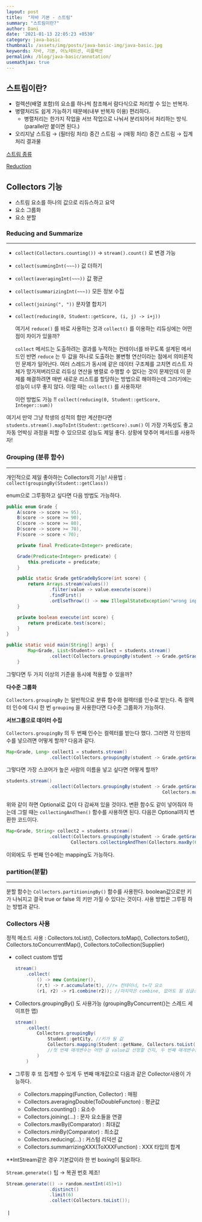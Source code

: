 ```yaml
---
layout: post
title:  "자바 기본 - 스트림"
summary: "스트림이란?"
author: Dani
date: '2021-01-13 22:05:23 +0530'
category: java-basic
thumbnail: /assets/img/posts/java-basic-img/java-basic.jpg
keywords: 자바, 기본, 어노테이션, 리플렉션
permalink: /blog/java-basic/annotation/
usemathjax: true
---
```

## 스트림이란?

- 컬렉션(배열 포함)의 요소를 하나씩 참조해서 람다식으로 처리할 수 있는 반복자.
- 병렬처리도 쉽게 가능하기 때문에(내부 반복자 이용)  편리하다.
    - 병렬처리는 한가지 작업을 서브 작업으로 나눠서 분리되어서 처리하는 방식. (parallel만 붙이면 된다.)
- 오리지날 스트림 → (필터링 처리) 중간 스트림 → (매핑 처리) 중간 스트림 → 집계 처리 결과물

[스트림 종류](https://www.notion.so/2e3942c7df754531aee05105e1dcd687)

[Reduction](https://www.notion.so/23e7fa8179df4e0386bae6548f08cc2b)

## Collectors 기능

- 스트림 요소를 하나의 값으로 리듀스하고 요약
- 요소 그룹화
- 요소 분할

### Reducing and Summarize

---

- `collect(Collectors.counting())` → `stream().count()` 로 변경 가능
- `collect(summingInt(~~~))` 값 더하기
- `collect(averagingInt(~~~))` 값 평균
- `collect(summarizingInt(~~~))` 모든 정보 수집
- `collect(joining(", "))` 문자열 합치기
- `collect(reducing(0, Student::getScore, (i, j) -> i+j))`

    여기서 `reduce()` 를 바로 사용하는 것과 `collect()` 를 이용하는 리듀싱에는 어떤 점이 차이가 있을까?

    `collect` 메서드는 도출하려는 결과를 누적하는 컨테이너를 바꾸도록 설계된 메서드인 반면 `reduce` 는 두 값을 하나로 도출하는 불변형 연산이라는 점에서 의미론적인 문제가 일어난다. 여러 스레드가 동시에 같은 데이터 구조체를 고치면 리스트 자체가 망가져버리므로 리듀싱 연산을 병렬로 수행할 수 없다는 것이 문제인데 이 문제를 해결하려면 매번 새로운 리스트를 할당하는 방법으로 해야하는데 그러기에는 성능이 너무 좋지 않다. 이럴 때는 `collect()` 를 사용하자!

    이런 방법도 가능 !! `collect(reducing(0, Student::getScore, Integer::sum))` 

여기서 만약 그냥 학생의 성적의 합만 계산한다면 `students.stream().mapToInt(Student::getScore).sum()` 이 가장 가독성도 좋고 자동 언박싱 과정을 피할 수 있으므로 성능도 제일 좋다. 상황에 맞추어 메서드를 사용하자!

### Grouping (분류 함수)

---

개인적으로 제일 좋아하는 Collectors의 기능! 사용법 : `collect(groupingBy(Student::getClass))`

enum으로 그루핑하고 싶다면 다음 방법도 가능하다.

```java
public enum Grade {
    A(score -> score >= 95),
    B(score -> score >= 90),
    C(score -> score >= 80),
    D(score -> score >= 70),
    F(score -> score < 70);

    private final Predicate<Integer> predicate;

    Grade(Predicate<Integer> predicate) {
        this.predicate = predicate;
    }

    public static Grade getGradeByScore(int score) {
        return Arrays.stream(values())
                .filter(value -> value.execute(score))
                .findFirst()
                .orElseThrow(() -> new IllegalStateException("wrong input"));
    }

    private boolean execute(int score) {
        return predicate.test(score);
    }
}

public static void main(String[] args) {
        Map<Grade, List<Student>> collect = students.stream()
                .collect(Collectors.groupingBy(student -> Grade.getGradeByScore(student.getScore())));
    }
```

그렇다면 두 가지 이상의 기준을 동시에 적용할 수 있을까?

**다수준 그룹화**

`Collectors.groupingBy` 는 일반적으로 분류 함수와 컬렉터를 인수로 받는다. 즉 컬렉터 인수에 다시 한 번 `grouping` 을 사용한다면 다수준 그룹화가 가능하다.

**서브그룹으로 데이터 수집**

`Collectors.groupingBy` 의 두 번째 인수는 컬렉터를 받는다 했다. 그러면 각 인원의 수를 넣으려면 어떻게 할까? 다음과 같다.

```java
Map<Grade, Long> collect1 = students.stream()
                .collect(Collectors.groupingBy(student -> Grade.getGradeByScore(student.getScore()), Collectors.counting()));
```

그렇다면 가장 스코어가 높은 사람의 이름을 넣고 싶다면 어떻게 할까?

```java
students.stream()
                .collect(Collectors.groupingBy(student -> Grade.getGradeByScore(student.getScore()),
                                                          Collectors.maxBy(Comparator.comparingInt(Student::getScore))));
```

위와 같이 하면 Optional로 값이 다 감싸져 있을 것이다. 변환 함수도 같이 넣어줘야 하는데 그럴 때는 `collectingAndThen()` 함수를 사용하면 된다. 다음은 Optional까지 변환한 코드이다.

```java
Map<Grade, String> collect2 = students.stream()
                .collect(Collectors.groupingBy(student -> Grade.getGradeByScore(student.getScore()),
                        Collectors.collectingAndThen(Collectors.maxBy(Comparator.comparingInt(Student::getScore)), opt -> opt.get().getName())));
```

이외에도 두 번째 인수에는 mapping도 가능하다.

### partition(분할)

---

분할 함수는 `Collectors.partitioningBy()` 함수를 사용한다. boolean값으로만 키가 나눠지고 결국 true or false 의 키만 가질 수 있다는 것이다. 사용 방법은 그루핑 하는 방법과 같다.

### Collectors 사용

정적 메소드 사용 : Collectors.toList(), Collectors.toMap(), Collectors.toSet(), Collectors.toConcurrentMap(), Collectors.toCollection(Supplier<T>)

- collect custom 방법

    ```java
    stream()
    	.collect(
    		() -> new Container(),
    		(r,t) -> r.accumulate(t), //r= 컨테이너, t=각 요소
    		(r1, r2) -> r1.combine(r2)); //마지막은 combine, 없어도 됨 싱글스레드는
    ```

- Collectors.groupingBy() 도 사용가능 (groupingByConcurrent()는 스레드 세이프한 맵)

    ```java
    stream()
    	.collect(
    		Collectors.groupingBy(
    			Student::getCity, //키가 될 값
    			Collectors.mapping(Student::getName, Collectors.toList())
    			//첫 번째 매개변수는 어떤 걸 value값 선정할 건지, 두 번째 매개변수는 어떤 방식으로 저장할 건지
    		)
    	)
    ```

- 그루핑 후 또 집계할 수 있게 두 번째 매개값으로 다음과 같은 Collector사용이 가능하다.
    - Collectors.mapping(Function, Collector) : 매핑
    - Collectors.averagingDouble(ToDoubleFuncton) : 평균값
    - Collectors.counting() : 요소수
    - Collectors.joining(...) : 문자 요소들을 연결
    - Collectors.maxBy(Comparator) : 최대값
    - Collectors.minBy(Comparator) : 최소값
    - Collectors.reducing(...) : 커스텀 리덕션 값
    - Collectors.summarrizingXXX(ToXXXFunction) : XXX 타입의 합계

**IntStream같은 경우 기본값이라 한 번 boxing이 필요하다.

`Stream.generate()` 팁 → 복권 번호 제조!

```java
Stream.generate(() -> random.nextInt(45)+1)
                .distinct()
                .limit(6)
                .collect(Collectors.toList());
```

 ㅣ